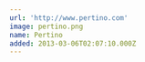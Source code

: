 ```yaml
---
url: 'http://www.pertino.com'
image: pertino.png
name: Pertino
added: 2013-03-06T02:07:10.000Z
---
```

